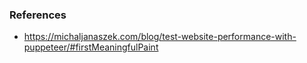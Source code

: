 ### References
- https://michaljanaszek.com/blog/test-website-performance-with-puppeteer/#firstMeaningfulPaint
